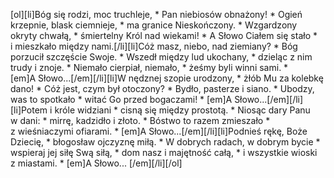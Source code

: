 [ol][li]Bóg się rodzi, moc truchleje, * Pan niebiosów obnażony! * Ogień krzepnie, blask ciemnieje, * ma granice Nieskończony. * Wzgardzony okryty chwałą, * śmiertelny Król nad wiekami! * A Słowo Ciałem się stało * i mieszkało między nami.[/li][li]Cóż masz, niebo, nad ziemiany? * Bóg porzucił szczęście Swoje. * Wszedł między lud ukochany, * dzieląc z nim trudy i znoje. * Niemało cierpiał, niemało, * żeśmy byli winni sami. * [em]A Słowo...[/em][/li][li]W nędznej szopie urodzony, * żłób Mu za kolebkę dano! * Cóż jest, czym był otoczony? * Bydło, pasterze i siano. * Ubodzy, was to spotkało * witać Go przed bogaczami! * [em]A Słowo...[/em][/li][li]Potem i króle widziani * cisną się między prostotą. * Niosąc dary Panu w dani: * mirrę, kadzidło i złoto. * Bóstwo to razem zmieszało * z wieśniaczymi ofiarami. * [em]A Słowo...[/em][/li][li]Podnieś rękę, Boże Dziecię, * błogosław ojczyznę miłą. * W dobrych radach, w dobrym bycie * wspieraj jej siłę Swą siłą, * dom nasz i majętność całą, * i wszystkie wioski z miastami. * [em]A Słowo... [/em][/li][/ol]